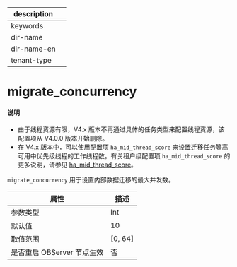|description||
|---|---|
|keywords||
|dir-name||
|dir-name-en||
|tenant-type||

# migrate_concurrency

<main id="notice" type='explain'>
<h4>说明</h4>
<ul><li>由于线程资源有限，V4.x 版本不再通过具体的任务类型来配置线程资源，该配置项从 V4.0.0 版本开始删除。</li>
<li>在 V4.x 版本中，可以使用配置项 <code>ha_mid_thread_score</code> 来设置迁移任务等高可用中优先级线程的工作线程数。有关租户级配置项 <code>ha_mid_thread_score</code> 的更多说明，请参见 <a href="../400.tenant-level-configuration-items/3700.ha_mid_thread_score.md">ha_mid_thread_score</a>。</li></ul>
</main>

`migrate_concurrency` 用于设置内部数据迁移的最大并发数。

|      **属性**      |  **描述**   |
|------------------|-----------|
| 参数类型             | Int        |
| 默认值              | 10        |
| 取值范围             | \[0, 64\] |
| 是否重启 OBServer 节点生效 | 否         |

